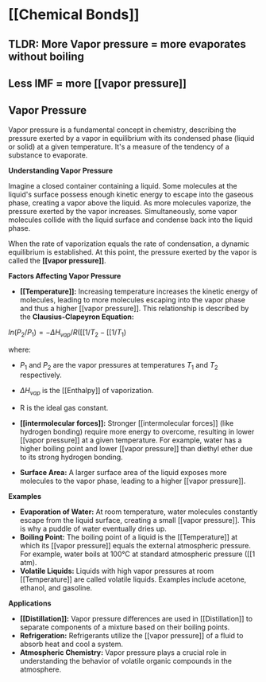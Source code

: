 # [[Chemical Bonds]]

## TLDR: More Vapor pressure = more evaporates without boiling 
## Less IMF = more [[vapor pressure]] 
## Vapor Pressure

Vapor pressure is a fundamental concept in chemistry, describing the pressure exerted by a vapor in equilibrium with its condensed phase (liquid or solid) at a given temperature. It's a measure of the tendency of a substance to evaporate.

**Understanding Vapor Pressure**

Imagine a closed container containing a liquid. Some molecules at the liquid's surface possess enough kinetic energy to escape into the gaseous phase, creating a vapor above the liquid. As more molecules vaporize, the pressure exerted by the vapor increases. Simultaneously, some vapor molecules collide with the liquid surface and condense back into the liquid phase.

When the rate of vaporization equals the rate of condensation, a dynamic equilibrium is established. At this point, the pressure exerted by the vapor is called the **[[vapor pressure]]**.

**Factors Affecting Vapor Pressure**

* **[[Temperature]]:**  Increasing temperature increases the kinetic energy of molecules, leading to more molecules escaping into the vapor phase and thus a higher [[vapor pressure]]. This relationship is described by the **Clausius-Clapeyron Equation:**

$ln(P_2/P_1) = - \Delta H_{vap}/R ([[1/T_2 - [[1/T_1)$

where:
* $P_1$ and $P_2$ are the vapor pressures at temperatures $T_1$ and $T_2$ respectively.
* $\Delta H_{vap}$ is the [[Enthalpy]] of vaporization.
* R is the ideal gas constant.

* **[[intermolecular forces]]:** Stronger [[intermolecular forces]] (like hydrogen bonding) require more energy to overcome, resulting in lower [[vapor pressure]] at a given temperature. For example, water has a higher boiling point and lower [[vapor pressure]] than diethyl ether due to its strong hydrogen bonding.

* **Surface Area:** A larger surface area of the liquid exposes more molecules to the vapor phase, leading to a higher [[vapor pressure]].

**Examples**

* **Evaporation of Water:** At room temperature, water molecules constantly escape from the liquid surface, creating a small [[vapor pressure]]. This is why a puddle of water eventually dries up.
* **Boiling Point:** The boiling point of a liquid is the [[Temperature]] at which its [[vapor pressure]] equals the external atmospheric pressure. For example, water boils at 100°C at standard atmospheric pressure ([[1 atm).
* **Volatile Liquids:** Liquids with high vapor pressures at room [[Temperature]] are called volatile liquids. Examples include acetone, ethanol, and gasoline.

**Applications**

* **[[Distillation]]:** Vapor pressure differences are used in [[Distillation]] to separate components of a mixture based on their boiling points.
* **Refrigeration:** Refrigerants utilize the [[vapor pressure]] of a fluid to absorb heat and cool a system.
* **Atmospheric Chemistry:** Vapor pressure plays a crucial role in understanding the behavior of volatile organic compounds in the atmosphere.

